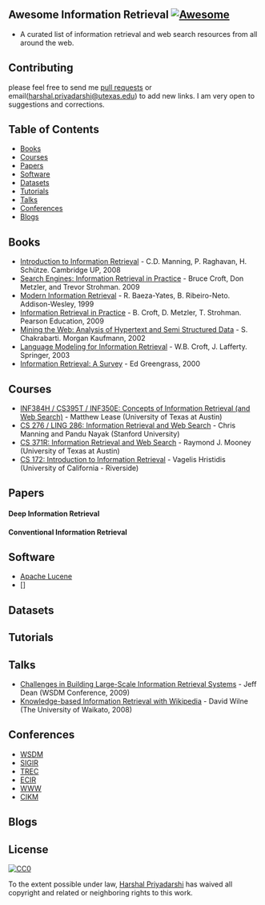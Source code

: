## Awesome Information Retrieval [![Awesome](https://cdn.rawgit.com/sindresorhus/awesome/d7305f38d29fed78fa85652e3a63e154dd8e8829/media/badge.svg)](https://github.com/sindresorhus/awesome)
* A curated list of information retrieval and web search resources from all around the web.

## Contributing
please feel free to send me [pull requests](https://github.com/harpribot/awesome-information-retrieval/pulls) or email(harshal.priyadarshi@utexas.edu) to add new links. I am very open to suggestions and corrections.

## Table of Contents
 - [Books](#books)
 - [Courses](#courses)
 - [Papers](#papers)
 - [Software](#software)
 - [Datasets](#datasets)
 - [Tutorials](#tutorials)
 - [Talks](#talks)
 - [Conferences](#conference)
 - [Blogs](#blogs)

## Books
* [Introduction to Information Retrieval](http://www-nlp.stanford.edu/IR-book/) - C.D. Manning, P. Raghavan, H. Schütze. Cambridge UP, 2008
* [Search Engines: Information Retrieval in Practice](http://ciir.cs.umass.edu/downloads/SEIRiP.pdf) - Bruce Croft, Don Metzler, and Trevor Strohman. 2009
* [Modern Information Retrieval](http://people.ischool.berkeley.edu/~hearst/irbook/) - R. Baeza-Yates, B. Ribeiro-Neto. Addison-Wesley, 1999
* [Information Retrieval in Practice](http://www.search-engines-book.com/) - B. Croft, D. Metzler, T. Strohman. Pearson Education, 2009
* [Mining the Web: Analysis of Hypertext and Semi Structured Data](http://www.cse.iitb.ac.in/%7Esoumen/mining-the-web/) - S. Chakrabarti. Morgan Kaufmann, 2002
* [Language Modeling for Information Retrieval](http://www.springer.com/prod/b/1-4020-1216-0?referer=www.wkap.nl) - W.B. Croft, J. Lafferty. Springer, 2003
* [Information Retrieval: A Survey](http://www.csee.umbc.edu/cadip/readings/IR.report.120600.book.pdf) - Ed Greengrass, 2000

## Courses
* [INF384H / CS395T / INF350E: Concepts of Information Retrieval (and Web Search)](http://courses.ischool.utexas.edu/Lease_Matt/2016/Fall/INF384H/) - Matthew Lease (University of Texas at Austin)
* [CS 276 / LING 286: Information Retrieval and Web Search](http://web.stanford.edu/class/cs276/) - Chris Manning and Pandu Nayak (Stanford University)
* [CS 371R: Information Retrieval and Web Search](https://www.cs.utexas.edu/~mooney/ir-course/) - Raymond J. Mooney (University of Texas at Austin)
* [CS 172: Introduction to Information Retrieval](http://www.cs.ucr.edu/~vagelis/classes/CS172/) - Vagelis Hristidis (University of California - Riverside)

## Papers

#### Deep Information Retrieval

#### Conventional Information Retrieval

## Software
* [Apache Lucene](http://lucene.apache.org/core/)
* []
## Datasets

## Tutorials


## Talks
* [Challenges in Building Large-Scale Information Retrieval Systems](http://videolectures.net/wsdm09_dean_cblirs/) - Jeff Dean (WSDM Conference, 2009)
* [Knowledge-based Information Retrieval with Wikipedia](https://www.youtube.com/watch?v=NFCZuzA4cFc) - David Wilne (The University of Waikato, 2008)

## Conferences
* [WSDM](http://www.wsdm-conference.org)
* [SIGIR](http://sigir.org)
* [TREC](http://trec.nist.gov)
* [ECIR](http://irsg.bcs.org/ecir.php)
* [WWW](http://www.iw3c2.org)
* [CIKM](http://www.cikmconference.org)

## Blogs

## License

[![CC0](https://i.creativecommons.org/p/zero/1.0/88x31.png)](https://creativecommons.org/publicdomain/zero/1.0/)

To the extent possible under law, [Harshal Priyadarshi](http://www.harshalpriyadarshi.com) has waived all copyright and related or neighboring rights to this work.
